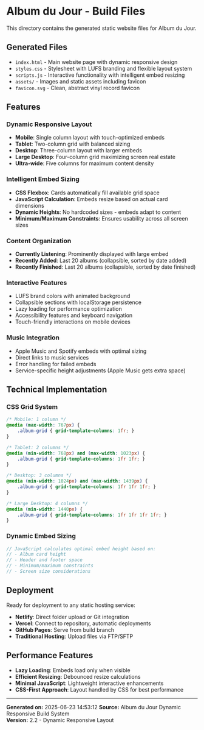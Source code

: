 # Album du Jour - Build Files

This directory contains the generated static website files for Album du Jour.

## Generated Files

- `index.html` - Main website page with dynamic responsive design
- `styles.css` - Stylesheet with LUFS branding and flexible layout system
- `scripts.js` - Interactive functionality with intelligent embed resizing
- `assets/` - Images and static assets including favicon
- `favicon.svg` - Clean, abstract vinyl record favicon

## Features

### Dynamic Responsive Layout
- **Mobile**: Single column layout with touch-optimized embeds
- **Tablet**: Two-column grid with balanced sizing
- **Desktop**: Three-column layout with larger embeds
- **Large Desktop**: Four-column grid maximizing screen real estate
- **Ultra-wide**: Five columns for maximum content density

### Intelligent Embed Sizing
- **CSS Flexbox**: Cards automatically fill available grid space
- **JavaScript Calculation**: Embeds resize based on actual card dimensions
- **Dynamic Heights**: No hardcoded sizes - embeds adapt to content
- **Minimum/Maximum Constraints**: Ensures usability across all screen sizes

### Content Organization
- **Currently Listening**: Prominently displayed with large embed
- **Recently Added**: Last 20 albums (collapsible, sorted by date added)
- **Recently Finished**: Last 20 albums (collapsible, sorted by date finished)

### Interactive Features
- LUFS brand colors with animated background
- Collapsible sections with localStorage persistence
- Lazy loading for performance optimization
- Accessibility features and keyboard navigation
- Touch-friendly interactions on mobile devices

### Music Integration
- Apple Music and Spotify embeds with optimal sizing
- Direct links to music services
- Error handling for failed embeds
- Service-specific height adjustments (Apple Music gets extra space)

## Technical Implementation

### CSS Grid System
```css
/* Mobile: 1 column */
@media (max-width: 767px) {
    .album-grid { grid-template-columns: 1fr; }
}

/* Tablet: 2 columns */
@media (min-width: 768px) and (max-width: 1023px) {
    .album-grid { grid-template-columns: 1fr 1fr; }
}

/* Desktop: 3 columns */
@media (min-width: 1024px) and (max-width: 1439px) {
    .album-grid { grid-template-columns: 1fr 1fr 1fr; }
}

/* Large Desktop: 4 columns */
@media (min-width: 1440px) {
    .album-grid { grid-template-columns: 1fr 1fr 1fr 1fr; }
}
```

### Dynamic Embed Sizing
```javascript
// JavaScript calculates optimal embed height based on:
// - Album card height
// - Header and footer space
// - Minimum/maximum constraints
// - Screen size considerations
```

## Deployment

Ready for deployment to any static hosting service:

- **Netlify**: Direct folder upload or Git integration
- **Vercel**: Connect to repository, automatic deployments
- **GitHub Pages**: Serve from build branch
- **Traditional Hosting**: Upload files via FTP/SFTP

## Performance Features

- **Lazy Loading**: Embeds load only when visible
- **Efficient Resizing**: Debounced resize calculations
- **Minimal JavaScript**: Lightweight interactive enhancements
- **CSS-First Approach**: Layout handled by CSS for best performance

---

**Generated on:** 2025-06-23 14:53:12
**Source:** Album du Jour Dynamic Responsive Build System  
**Version:** 2.2 - Dynamic Responsive Layout  
